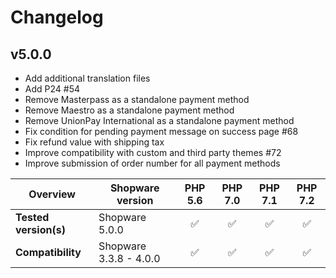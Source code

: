 # Changelog

## v5.0.0

* Add additional translation files
* Add P24 #54
* Remove Masterpass as a standalone payment method
* Remove Maestro as a standalone payment method
* Remove UnionPay International as a standalone payment method
* Fix condition for pending payment message on success page #68
* Fix refund value with shipping tax
* Improve compatibility with custom and third party themes #72
* Improve submission of order number for all payment methods

| Overview | Shopware version | PHP 5.6 | PHP 7.0 | PHP 7.1 | PHP 7.2 | 
|---|---|:---:|:---:|:---:|:---:| 
| **Tested version(s)** | Shopware 5.0.0 | &#9989; | &#9989; | &#9989; | &#9989; | 
| **Compatibility** | Shopware 3.3.8 - 4.0.0 | &#9989; | &#9989; | &#9989; | &#9989; | 

